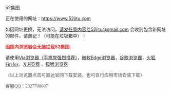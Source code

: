 52集图

正在使用的网址：https://www.52jitu.com

如因网址更换，无法访问，请发任意内容给52jitu@gmail.com  会收到包含新网址的邮件，请熟记！（可能在垃圾箱中）！
<p>
	<span style="font-size:14px;color:#E53333;"><strong>因国内浏览器会无脑拦截52集图</strong></span><span style="color:#E53333;font-size:14px;"><strong>.</strong></span> 
</p>
<p>
</p>
<p>
	请使用<a href="https://viayoo.com/zh-cn/" target="_blank">Via浏览器（手机党强烈推荐）</a>，<a href="https://www.microsoft.com/zh-cn/edge/download/insider?form=MA13FJ" target="_blank">微软Edge浏览器</a>，<a href="https://www.google.cn/intl/zh-CN/chrome/" target="_blank">谷歌浏览器</a>，<span style="color:#555555;font-family:&quot;font-size:xx-large;background-color:#FFFFFF;"><a href="https://www.mozilla.org/zh-CN/firefox/browsers/" target="_blank">火狐Firefox</a>，<a href="https://www.xbext.com/" target="_blank">X浏览器</a>&nbsp;，<a href="https://lemurbrowser.com" target="_blank">狐猴浏览器</a></span> 
</p>
<p>
	<span style="color:#555555;font-family:&quot;font-size:xx-large;background-color:#FFFFFF;">（以上浏览器点击可直达官网下载安装，也可自行应用市场安装下载）</span> 
</p>
<p>
	<span style="color:#555555;font-family:&quot;font-size:xx-large;background-color:#FFFFFF;"><span style="color:#555555;font-family:&quot;font-size:xx-large;background-color:#FFFFFF;">客服QQ：2327708607</span></span> 
</p>
<p>
	<span style="color:#555555;font-family:&quot;font-size:xx-large;background-color:#FFFFFF;"></span> 
</p>

<!---
52jitu/52jitu is a ✨ special ✨ repository because its `README.md` (this file) appears on your GitHub profile.
You can click the Preview link to take a look at your changes.
--->
